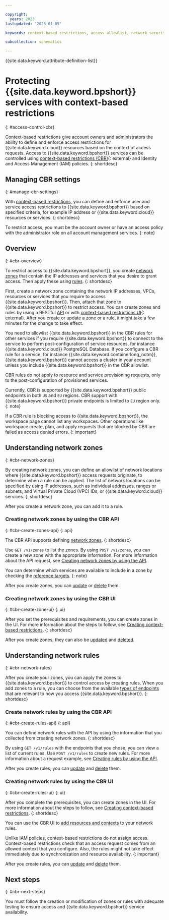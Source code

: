 ```yaml
---

copyright:
  years: 2023
lastupdated: "2023-01-05"

keywords: context-based restrictions, access allowlist, network security

subcollection: schematics

---
```


{{site.data.keyword.attribute-definition-list}}

# Protecting {{site.data.keyword.bpshort}} services with context-based restrictions
{: #access-control-cbr}

Context-based restrictions give account owners and administrators the ability to define and enforce access restrictions for {{site.data.keyword.cloud}} resources based on the context of access requests. Access to {{site.data.keyword.bpshort}} services can be controlled using [context-based restrictions (CBR)](https://cloud.ibm.com/context-based-restrictions/overview){: external} and Identity and Access Management (IAM) policies. 
{: shortdesc}

## Managing CBR settings
{: #manage-cbr-settings}

With [context-based restrictions](/docs/account?topic=account-context-restrictions-whatis), you can define and enforce user and service access restrictions to {{site.data.keyword.bpshort}} based on specified criteria, for example IP address or {{site.data.keyword.cloud}} resources or services.
{: shortdesc}

To restrict access, you must be the account owner or have an access policy with the administrator role on all account management services.
{: note}

## Overview
{: #cbr-overview}

To restrict access to {{site.data.keyword.bpshort}}, you create [network zones](/docs/account?topic=account-context-restrictions-create&interface=ui#network-zones-create) that contain the IP addresses and services that you desire to grant access. Then apply these using [rules](/docs/account?topic=account-context-restrictions-create&interface=ui#context-restrictions-create-rules).
{: shortdesc}

First, create a network zone containing the network IP addresses, VPCs, resources or services that you require to access {{site.data.keyword.bpshort}}. Then, attach that zone to {{site.data.keyword.bpshort}} to restrict access. You can create zones and rules by using a RESTful [API](/apidocs/context-based-restrictions#introduction) or with [context-based restrictions UI](https://cloud.ibm.com/context-based-restrictions/overview){: external}. After you create or update a zone or a rule, it might take a few minutes for the change to take effect.

You need to allowlist {{site.data.keyword.bpshort}} in the CBR rules for other services if you require {{site.data.keyword.bpshort}} to connect to the service to perform post-configuration of service resources, for instance {{site.data.keyword.cloud}} PostgreSQL Database. If you configure a CBR rule for a service, for instance {{site.data.keyword.containerlong_notm}}, {{site.data.keyword.bpshort}} cannot access a cluster in your account unless you include {{site.data.keyword.bpshort}} in the CBR allowlist.

CBR rules do not apply to resource and service provisioning requests, only to the post-configuration of provisioned services.

Currently, CBR is supported by {{site.data.keyword.bpshort}} public endpoints in both `US` and `EU` regions. CBR support with {{site.data.keyword.bpshort}} private endpoints is limited to `EU` region only.
{: note}

If a CBR rule is blocking access to {{site.data.keyword.bpshort}}, the  workspace page cannot list any workspaces. Other operations like workspace create, plan, and apply requests that are blocked by CBR are failed as access denied errors.
{: important}

## Understanding network zones
{: #cbr-network-zones}

By creating network zones, you can define an allowlist of network locations where {{site.data.keyword.bpshort}} access requests originate, to determine when a rule can be applied. The list of network locations can be specified by using IP addresses, such as individual addresses, ranges or subnets, and Virtual Private Cloud (VPC) IDs, or {{site.data.keyword.cloud}} services. 
{: shortdesc}

After you create a network zone, you can add it to a rule.

### Creating network zones by using the CBR API
{: #cbr-create-zones-api}
{: api}

The CBR API supports defining [network zones](/apidocs/context-based-restrictions#introduction).
{: shortdesc}

Use `GET /v1/zones` to list the zones. By using `POST /v1/zones`, you can create a new zone with the appropriate information. For more information about the API request, see [Creating network zones by using the API](/docs/account?topic=account-context-restrictions-create&interface=api#network-zones-create-api).

You can determine which services are available to include in a zone by checking the [reference targets](/apidocs/context-based-restrictions#list-available-serviceref-targets).
{: note}

After you create zones, you can [update](/apidocs/context-based-restrictions#replace-zone) or [delete](/docs/account?topic=account-context-restrictions-update&interface=ui#context-restrictions-remove-rules) them.

### Creating network zones by using the CBR UI
{: #cbr-create-zone-ui}
{: ui}

After you set the prerequisites and requirements, you can create zones in the UI. For more information about the steps to follow, see [Creating context-based restrictions](/docs/account?topic=account-context-restrictions-create&interface=ui#network-zones-create).
{: shortdesc}

After you create zones, they can also be [updated](/apidocs/context-based-restrictions#replace-zone) and [deleted](/docs/account?topic=account-context-restrictions-update&interface=ui#context-restrictions-remove-rules).

## Understanding network rules
{: #cbr-network-rules}

After you create your zones, you can apply the zones to {{site.data.keyword.bpshort}} to control access by creating rules. When you add zones to a rule, you can choose from the available [types of endpoints](/docs/account?topic=account-context-restrictions-whatis#context-restrictions-endpint-type) that are relevant to how you access {{site.data.keyword.bpshort}}.
{: shortdesc}

### Create network rules by using the CBR API
{: #cbr-create-rules-api}
{: api}

You can define network rules with the API by using the information that you collected from creating network zones.
{: shortdesc}

By using `GET /v1/rules` with the endpoints that you chose, you can view a list of current rules. Use `POST /v1/rules` to create new rules. For more information about a request example, see [Creating rules by using the API](/docs/account?topic=account-context-restrictions-create&interface=api#context-restrictions-create-rules-api).

After you create rules, you can [update](/apidocs/context-based-restrictions#replace-rule) and [delete](/apidocs/context-based-restrictions#delete-rule) them.

### Creating network rules by using the CBR UI
{: #cbr-create-rules-ui}
{: ui}

After you complete the prerequisites, you can create zones in the UI. For more information about the steps to follow, see [Creating context-based restrictions](/docs/account?topic=account-context-restrictions-create&interface=ui#network-zones-create).
{: shortdesc}

You can use the CBR UI to [add resources and contexts](/docs/account?topic=account-context-restrictions-create&interface=ui#context-restrictions-create-rules) to your network rules. 

Unlike IAM policies, context-based restrictions do not assign access. Context-based restrictions check that an access request comes from an allowed context that you configure. Also, the rules might not take effect immediately due to synchronization and resource availability.
{: important}

After you create rules, you can [update](/apidocs/context-based-restrictions#replace-rule) and [delete](/apidocs/context-based-restrictions#delete-rule) them. 

## Next steps
{: #cbr-next-steps}

You must follow the creation or modification of zones or rules with adequate testing to ensure access and {{site.data.keyword.bpshort}} service availability.
